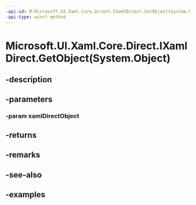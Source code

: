 ```yaml
---
-api-id: M:Microsoft.UI.Xaml.Core.Direct.IXamlDirect.GetObject(System.Object)
-api-type: winrt method
---
```


# Microsoft.UI.Xaml.Core.Direct.IXamlDirect.GetObject(System.Object)

<!--
public object GetObject (object xamlDirectObject);
-->

## -description

## -parameters

### -param xamlDirectObject

## -returns

## -remarks

## -see-also

## -examples


